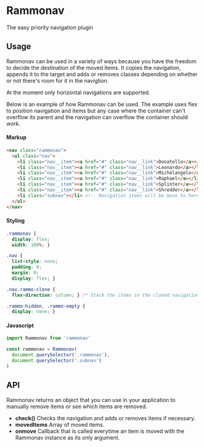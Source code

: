 # Rammonav
The easy priority navigation plugin

## Usage
Rammonav can be used in a variety of ways because you have the freedom to decide the destination of the moved items. It copies the navigation, appends it to the target and adds or removes classes depending on whether or not there's room for it in the navigtion.

At the moment only horizontal navigations are supported.

Below is an example of how Rammonav can be used. The example uses flex to position navigation and items but any case where the container can't overflow its parent and the navigation can overflow the container should work.

#### Markup
```html
<nav class="rammonav">
  <ul class="nav">
    <li class="nav__item"><a href="#" class="nav__link">Donatello</a></li>
    <li class="nav__item"><a href="#" class="nav__link">Leonardo</a></li>
    <li class="nav__item"><a href="#" class="nav__link">Michelangelo</a></li>
    <li class="nav__item"><a href="#" class="nav__link">Raphael</a></li>
    <li class="nav__item"><a href="#" class="nav__link">Splinter</a></li>
    <li class="nav__item"><a href="#" class="nav__link">Shredder</a></li>
    <li class="subnav"></li> <!-- Navigation items will be move to here -->
  </ul>
</nav>
```

#### Styling
```css
.rammonav {
  display: flex;
  width: 100%; }

.nav {
  list-style: none;
  padding: 0;
  margin: 0;
  display: flex; }

.nav.rammo-clone {
  flex-direction: column; } /* Stack the items in the cloned navigation */

.rammo-hidden, .rammo-empty {
  display: none; }
```

#### Javascript
```javascript
import Rammonav from 'rammonav'

const rammonav = Rammonav(
  document.querySelector('.rammonav'),
  document.querySelector('.subnav')
)
```

## API
Rammonav returns an object that you can use in your application to manually remove items or see which items are removed.

* __check()__ Checks the navigation and adds or removes items if necessary.
* __movedItems__ Array of moved items.
* __onmove__ Callback that is called everytime an item is moved with the Rammonav instance as its only argument.